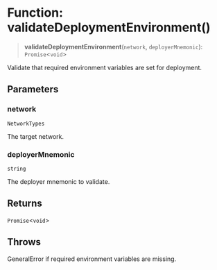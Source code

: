 # Function: validateDeploymentEnvironment()

> **validateDeploymentEnvironment**(`network`, `deployerMnemonic`): `Promise`\<`void`\>

Validate that required environment variables are set for deployment.

## Parameters

### network

`NetworkTypes`

The target network.

### deployerMnemonic

`string`

The deployer mnemonic to validate.

## Returns

`Promise`\<`void`\>

## Throws

GeneralError if required environment variables are missing.
